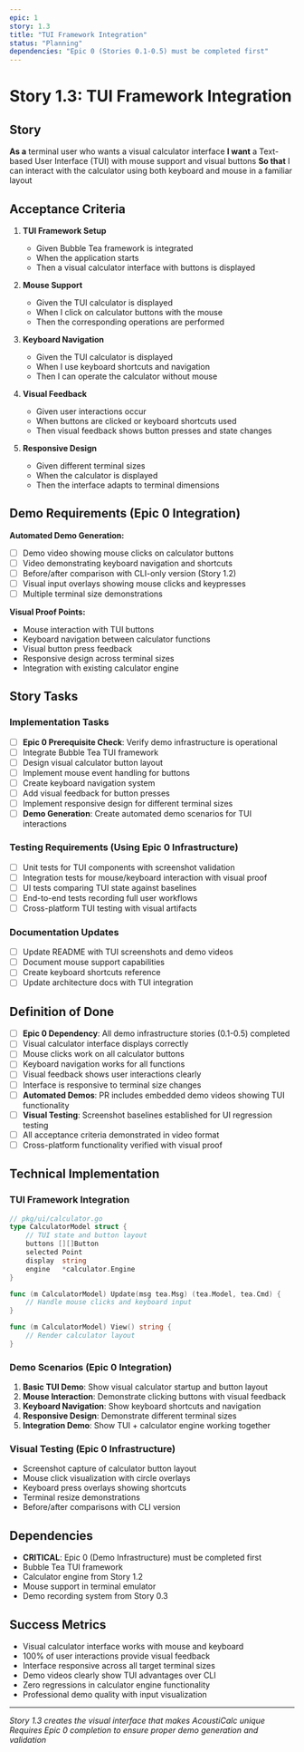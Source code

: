 ```yaml
---
epic: 1
story: 1.3
title: "TUI Framework Integration"
status: "Planning"
dependencies: "Epic 0 (Stories 0.1-0.5) must be completed first"
---
```


# Story 1.3: TUI Framework Integration

## Story

**As a** terminal user who wants a visual calculator interface
**I want** a Text-based User Interface (TUI) with mouse support and visual buttons
**So that** I can interact with the calculator using both keyboard and mouse in a familiar layout

## Acceptance Criteria

1. **TUI Framework Setup**
   - Given Bubble Tea framework is integrated
   - When the application starts
   - Then a visual calculator interface with buttons is displayed

2. **Mouse Support**
   - Given the TUI calculator is displayed
   - When I click on calculator buttons with the mouse
   - Then the corresponding operations are performed

3. **Keyboard Navigation**
   - Given the TUI calculator is displayed
   - When I use keyboard shortcuts and navigation
   - Then I can operate the calculator without mouse

4. **Visual Feedback**
   - Given user interactions occur
   - When buttons are clicked or keyboard shortcuts used
   - Then visual feedback shows button presses and state changes

5. **Responsive Design**
   - Given different terminal sizes
   - When the calculator is displayed
   - Then the interface adapts to terminal dimensions

## Demo Requirements (Epic 0 Integration)

**Automated Demo Generation:**
- [ ] Demo video showing mouse clicks on calculator buttons
- [ ] Video demonstrating keyboard navigation and shortcuts
- [ ] Before/after comparison with CLI-only version (Story 1.2)
- [ ] Visual input overlays showing mouse clicks and keypresses
- [ ] Multiple terminal size demonstrations

**Visual Proof Points:**
- Mouse interaction with TUI buttons
- Keyboard navigation between calculator functions
- Visual button press feedback
- Responsive design across terminal sizes
- Integration with existing calculator engine

## Story Tasks

### Implementation Tasks
- [ ] **Epic 0 Prerequisite Check**: Verify demo infrastructure is operational
- [ ] Integrate Bubble Tea TUI framework
- [ ] Design visual calculator button layout
- [ ] Implement mouse event handling for buttons
- [ ] Create keyboard navigation system
- [ ] Add visual feedback for button presses
- [ ] Implement responsive design for different terminal sizes
- [ ] **Demo Generation**: Create automated demo scenarios for TUI interactions

### Testing Requirements (Using Epic 0 Infrastructure)
- [ ] Unit tests for TUI components with screenshot validation
- [ ] Integration tests for mouse/keyboard interaction with visual proof
- [ ] UI tests comparing TUI state against baselines
- [ ] End-to-end tests recording full user workflows
- [ ] Cross-platform TUI testing with visual artifacts

### Documentation Updates
- [ ] Update README with TUI screenshots and demo videos
- [ ] Document mouse support capabilities
- [ ] Create keyboard shortcuts reference
- [ ] Update architecture docs with TUI integration

## Definition of Done

- [ ] **Epic 0 Dependency**: All demo infrastructure stories (0.1-0.5) completed
- [ ] Visual calculator interface displays correctly
- [ ] Mouse clicks work on all calculator buttons
- [ ] Keyboard navigation works for all functions
- [ ] Visual feedback shows user interactions clearly
- [ ] Interface is responsive to terminal size changes
- [ ] **Automated Demos**: PR includes embedded demo videos showing TUI functionality
- [ ] **Visual Testing**: Screenshot baselines established for UI regression testing
- [ ] All acceptance criteria demonstrated in video format
- [ ] Cross-platform functionality verified with visual proof

## Technical Implementation

### TUI Framework Integration
```go
// pkg/ui/calculator.go
type CalculatorModel struct {
    // TUI state and button layout
    buttons [][]Button
    selected Point
    display  string
    engine   *calculator.Engine
}

func (m CalculatorModel) Update(msg tea.Msg) (tea.Model, tea.Cmd) {
    // Handle mouse clicks and keyboard input
}

func (m CalculatorModel) View() string {
    // Render calculator layout
}
```

### Demo Scenarios (Epic 0 Integration)
1. **Basic TUI Demo**: Show visual calculator startup and button layout
2. **Mouse Interaction**: Demonstrate clicking buttons with visual feedback
3. **Keyboard Navigation**: Show keyboard shortcuts and navigation
4. **Responsive Design**: Demonstrate different terminal sizes
5. **Integration Demo**: Show TUI + calculator engine working together

### Visual Testing (Epic 0 Infrastructure)
- Screenshot capture of calculator button layout
- Mouse click visualization with circle overlays
- Keyboard press overlays showing shortcuts
- Terminal resize demonstrations
- Before/after comparisons with CLI version

## Dependencies

- **CRITICAL**: Epic 0 (Demo Infrastructure) must be completed first
- Bubble Tea TUI framework
- Calculator engine from Story 1.2
- Mouse support in terminal emulator
- Demo recording system from Story 0.3

## Success Metrics

- Visual calculator interface works with mouse and keyboard
- 100% of user interactions provide visual feedback
- Interface responsive across all target terminal sizes
- Demo videos clearly show TUI advantages over CLI
- Zero regressions in calculator engine functionality
- Professional demo quality with input visualization

---

*Story 1.3 creates the visual interface that makes AcoustiCalc unique*
*Requires Epic 0 completion to ensure proper demo generation and validation*